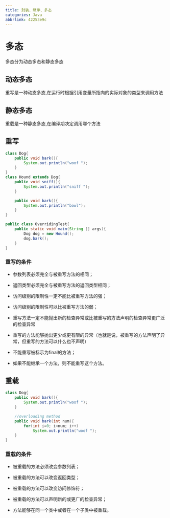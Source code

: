 ```yaml
---
title: 封装、继承、多态
categories: Java
abbrlink: 42253e9c
---
```


# 多态
多态分为动态多态和静态多态

## 动态多态
重写是一种动态多态,在运行时根据引用变量所指向的实际对象的类型来调用方法

## 静态多态
重载是一种静态多态,在编译期决定调用哪个方法

## 重写
```java
class Dog{
    public void bark(){
        System.out.println("woof ");
    }
}
class Hound extends Dog{
    public void sniff(){
        System.out.println("sniff ");
    }

    public void bark(){
        System.out.println("bowl");
    }
}

public class OverridingTest{
    public static void main(String [] args){
        Dog dog = new Hound();
        dog.bark();
    }
}
```
### 重写的条件

- 参数列表必须完全与被重写方法的相同；

- 返回类型必须完全与被重写方法的返回类型相同；

- 访问级别的限制性一定不能比被重写方法的强；

- 访问级别的限制性可以比被重写方法的弱；

- 重写方法一定不能抛出新的检查异常或比被重写的方法声明的检查异常更广泛的检查异常

- 重写的方法能够抛出更少或更有限的异常（也就是说，被重写的方法声明了异常，但重写的方法可以什么也不声明）

- 不能重写被标示为final的方法；

- 如果不能继承一个方法，则不能重写这个方法。

## 重载

```java
class Dog{
    public void bark(){
        System.out.println("woof ");
    }

    //overloading method
    public void bark(int num){
        for(int i=0; i<num; i++)
            System.out.println("woof ");
    }
}
```

### 重载的条件

- 被重载的方法必须改变参数列表；

- 被重载的方法可以改变返回类型；

- 被重载的方法可以改变访问修饰符；

- 被重载的方法可以声明新的或更广的检查异常；

- 方法能够在同一个类中或者在一个子类中被重载。
